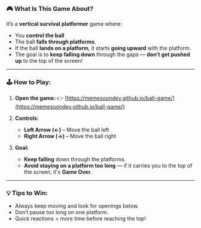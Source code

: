 ### 🎮 **What Is This Game About?**

It’s a **vertical survival platformer** game where:

* You **control the ball**
* The ball **falls through platforms**.
* If the ball **lands on a platform**, it starts **going upward** with the platform.
* The goal is to **keep falling down** through the gaps — **don’t get pushed up** to the top of the screen!

---

### 🕹️ **How to Play:**

1. **Open the game:**
   👉 [https://memesoondev.github.io/ball-game/](https://memesoondev.github.io/ball-game/)

2. **Controls:**

   * **Left Arrow (←)** – Move the ball left
   * **Right Arrow (→)** – Move the ball right

3. **Goal:**

   * **Keep falling** down through the platforms.
   * **Avoid staying on a platform too long** — if it carries you to the top of the screen, it's **Game Over**.

---

### 💡 Tips to Win:

* Always keep moving and look for openings below.
* Don’t pause too long on one platform.
* Quick reactions = more time before reaching the top!
